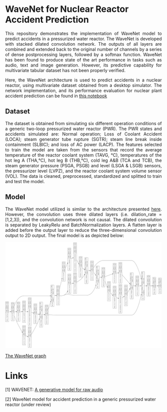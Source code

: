# WaveNet for Nuclear Reactor Accident Prediction
<p style='text-align: justify;'> 
This repository demonstrates the implementation of WaveNet model to predict accidents in a pressurized water reactor. The WaveNet is developed with stacked dilated convolution network. The outputs of all layers are combined and extended back to the original number of channels by a series of dense postprocessing layers, followed by a softmax function. WaveNet has been found to produce state of the art performance in tasks such as audio, text and image generation. However, its predictive capability for multivariate tabular dataset has not been properly verified. </p>

<p style='text-align: justify;'> 
Here, the WaveNet architecture is used to predict accidents in a nuclear reactor, using multivariate dataset obtained from a desktop simulator. The network implementation, and its performance evaluation for nuclear plant accident prediction can be found in <a href="WaveNet_for_PWR_Accident_Prediction.ipynb">this notebook</a>  

## Dataset
<p style='text-align: justify;'> 
The dataset is obtained from simulating six different operation conditions of a generic two-loop pressurized water reactor (PWR). The PWR states and accidents simulated are: Normal operation; Loss of Coolant Accident (LOCA); steam generator tube rupture (SGTR); steam line break inside containment (SLBIC); and loss of AC power (LACP). The features selected to train the model are taken from the sensors that record the average temperature of the reactor coolant system (TAVG, °C), temperatures of the hot leg A (THA,°C), hot leg B (THB,°C), cold leg A&B (TCA and TCB), the steam generator pressure  (PSGA, PSGB) and level (LSGA & LSGB) sensors, the pressurizer level (LVPZ), and the reactor coolant system volume sensor (VOL). The data is cleaned, preprocessed, standardized and splitted to train and test the model.  

## Model
<p style='text-align: justify;'> 
The WaveNet model utilized is similar to the architecture presented  <a href="https://github.com/ibab/tensorflow-wavenet">here</a>. However, the convolution uses three dilated layers (i.e. dilation_rate = [1,2,3]), and the convolution network is not causal. The dilated convolution is separated by LeakyRelu and BatchNormalization layers. A flatten layer is added before the output layer to reduce the three-dimensional convolution output to 2D output. The final model is as depicted below:

![alt text](Wavenet.png)

   <a href="Wavenet.png">The WaveNet graph</a>   



# Links
[1] WAVENET: [A generative model for raw audio](https://arxiv.org/pdf/1609.03499.pdf)

[2] WaveNet model for accident prediction in a generic pressurized water reactor (under review)
